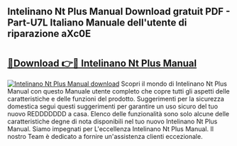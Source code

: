 ## Intelinano Nt Plus Manual Download gratuit PDF - Part-U7L Italiano Manuale dell'utente di riparazione aXc0E

# <h2><a href="http://dfgwqm7.blite.top/?on=Intelinano+Nt+Plus+Manual">🔗Download 👉🔴 Intelinano Nt Plus Manual</a></h2>

[![Intelinano Nt Plus Manual download](https://i.imgur.com/lujVjoI.png)](http://dfgwqm7.blite.top/?on=Intelinano+Nt+Plus+Manual)
Scopri il mondo di Intelinano Nt Plus Manual con questo Manuale utente completo che copre tutti gli aspetti delle caratteristiche e delle funzioni del prodotto. Suggerimenti per la sicurezza domestica segui questi suggerimenti per garantire un uso sicuro del tuo nuovo REDDDDDDD a casa. Elenco delle funzionalità sono solo alcune delle caratteristiche degne di nota disponibili nel tuo nuovo Intelinano Nt Plus Manual. Siamo impegnati per L'eccellenza Intelinano Nt Plus Manual. Il nostro Team è dedicato a fornire un'assistenza clienti eccezionale.
